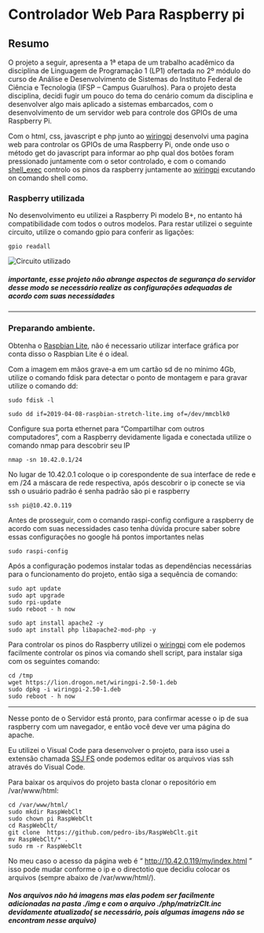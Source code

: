 # Controlador Web Para Raspberry pi

## Resumo
O projeto a seguir, apresenta a 1ª etapa de um trabalho acadêmico da disciplina de Linguagem de Programação 1 (LP1) ofertada no 2º módulo do curso de Análise e Desenvolvimento de Sistemas do Instituto Federal de Ciência e Tecnologia (IFSP – Campus Guarulhos). Para o projeto desta disciplina, decidi fugir um pouco do tema do cenário comum da disciplina e desenvolver algo mais aplicado a sistemas embarcados, com o desenvolvimento de um servidor web para controle dos GPIOs de uma Raspberry Pi.

Com o html, css, javascript e php junto ao [wiringpi](http://wiringpi.com/) desenvolvi uma pagina web para controlar os GPIOs de uma Raspberry Pi, onde onde uso o método get do javascript para informar ao php qual dos botões foram pressionado juntamente com o setor controlado, e com o comando [shell_exec](https://www.php.net/manual/pt_BR/function.shell-exec.php) controlo os pinos da raspberry juntamente ao [wiringpi](http://wiringpi.com/) excutando on comando shell como.


### Raspberry utilizada 
No desenvolvimento eu utilizei a Raspberry Pi modelo B+, no entanto há compatibilidade com todos o outros modelos. Para restar utilizei o seguinte circuito, utilize o comando gpio para conferir as ligações:

```
gpio readall
```

![Circuito utilizado](https://github.com/pedro-ibs/RaspWebClt/blob/master/Screenshot_20190428_231149.png)



##### importante, esse projeto não abrange aspectos de segurança do servidor desse modo se necessário realize as configurações adequadas  de acordo com suas necessidades

---

### Preparando ambiente.

Obtenha o [Raspbian Lite](https://www.raspberrypi.org/downloads/raspbian/), não é necessario utilizar interface gráfica por conta disso o Raspbian Lite é o ideal.

Com a imagem em mãos grave-a em um cartão sd de no mínimo 4Gb, utilize o comando fdisk para detectar o ponto de montagem e para gravar utilize o comando dd:

```
sudo fdisk -l
```
```
sudo dd if=2019-04-08-raspbian-stretch-lite.img of=/dev/mmcblk0
```

Configure sua porta ethernet para “Compartilhar com outros computadores”, com a Raspberry devidamente  ligada e conectada utilize o comando nmap para descobrir seu IP

```
nmap -sn 10.42.0.1/24
```
No lugar de 10.42.0.1 coloque o ip corespondente de sua interface de rede e em /24 a máscara de rede respectiva, após descobrir o ip conecte se via ssh o usuário padrão é senha padrão são  pi e raspberry

```
ssh pi@10.42.0.119
```

Antes de prosseguir,  com o comando raspi-config configure a raspberry de acordo com suas necessidades caso tenha dúvida procure saber sobre essas configurações no google há pontos importantes nelas
 
```
sudo raspi-config
```
Após a configuração podemos instalar todas as dependências necessárias para o funcionamento do projeto, então siga a sequência de comando:

```
sudo apt update
sudo apt upgrade
sudo rpi-update
sudo reboot - h now
```

```
sudo apt install apache2 -y
sudo apt install php libapache2-mod-php -y
```
Para controlar os pinos do Raspberry utilizei o [wiringpi](http://wiringpi.com/) com ele podemos facilmente controlar os pinos via comando shell script, para instalar siga com os seguintes comando:

```
cd /tmp
wget https://lion.drogon.net/wiringpi-2.50-1.deb
sudo dpkg -i wiringpi-2.50-1.deb
sudo reboot - h now
```
---

Nesse ponto de o Servidor está pronto, para confirmar acesse o ip de sua raspberry  com um navegador, e então você deve ver uma página do apache.

Eu utilizei o Visual Code para desenvolver o projeto, para isso usei a extensão chamada [SSJ FS](https://github.com/SchoofsKelvin/vscode-sshfs) onde podemos editar os arquivos vias ssh através do Visual Code.

Para baixar os arquivos do projeto basta clonar o repositório em /var/www/html:

```
cd /var/www/html/
sudo mkdir RaspWebClt
sudo chown pi RaspWebClt
cd RaspWebClt/
git clone  https://github.com/pedro-ibs/RaspWebClt.git
mv RaspWebClt/* .
sudo rm -r RaspWebClt
```

No meu caso o acesso da página web é “ http://10.42.0.119/my/index.html ”  isso pode mudar conforme o ip e o directotio que decidiu colocar os arquivos (sempre abaixo de  /var/www/html/).

##### Nos arquivos não há imagens mas elas podem ser facilmente adicionadas na pasta ./img e com o arquivo ./php/matrizClt.inc devidamente atualizado( se necessário, pois algumas imagens não se encontram nesse arquivo)


